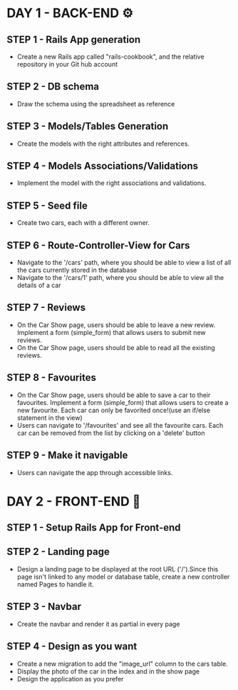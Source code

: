 # DAY 1 - BACK-END ⚙️

## STEP 1 - Rails App generation
- Create a new Rails app called "rails-cookbook", and the relative repository in your Git hub account

## STEP 2 - DB schema
- Draw the schema using the spreadsheet as reference

## STEP 3 - Models/Tables Generation
- Create the models with the right attributes and references.

## STEP 4 - Models Associations/Validations
- Implement the model with the right associations and validations.

## STEP 5 - Seed file
- Create two cars, each with a different owner.

## STEP 6 - Route-Controller-View for Cars
- Navigate to the '/cars' path, where you should be able to view a list of all the cars currently stored in the database
- Navigate to the '/cars/1' path, where you should be able to view all the details of a car

## STEP 7 - Reviews
- On the Car Show page, users should be able to leave a new review.
  Implement a form (simple_form) that allows users to submit new reviews.
- On the Car Show page, users should be able to read all the existing reviews.

## STEP 8 - Favourites
- On the Car Show page, users should be able to save a car to their favourites.
  Implement a form (simple_form) that allows users to create a new favourite.
  Each car can only be favorited once!(use an if/else statement in the view)
- Users can navigate to '/favourites' and see all the favourite cars.
  Each car can be removed from the list by clicking on a 'delete' button

## STEP 9 - Make it navigable
- Users can navigate the app through accessible links.



# DAY 2 - FRONT-END 🎨

## STEP 1 - Setup Rails App for Front-end

## STEP 2 - Landing page
- Design a landing page to be displayed at the root URL ('/').Since this page isn't linked to any model or database table, create a new controller named Pages to handle it.

## STEP 3 - Navbar
- Create the navbar and render it as partial in every page

## STEP 4 - Design as you want
- Create a new migration to add the "image_url" column to the cars table.
- Display the photo of the car in the index and in the show page
- Design the application as you prefer
